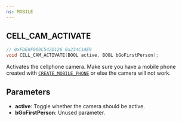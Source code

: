```yaml
---
ns: MOBILE
---
```

## CELL_CAM_ACTIVATE

```c
// 0xFDE8F069C542D126 0x234C1AE9
void CELL_CAM_ACTIVATE(BOOL active, BOOL bGoFirstPerson);
```

Activates the cellphone camera. Make sure you have a mobile phone created with [`CREATE_MOBILE_PHONE`](#_0xA4E8E696C532FBC7) or else the camera will not work.

## Parameters
* **active**: Toggle whether the camera should be active.
* **bGoFirstPerson**: Unused parameter.

